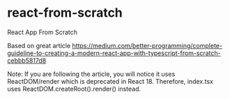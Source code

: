 # react-from-scratch
React App From Scratch

Based on great article 
https://medium.com/better-programming/complete-guideline-to-creating-a-modern-react-app-with-typescript-from-scratch-cebbb5817d8

Note: If you are following the article, you will notice it uses ReactDOM/render which is deprecated in React 18. 
Therefore, index.tsx uses ReactDOM.createRoot().render() instead. 
